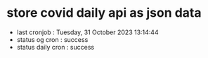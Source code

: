 # store covid daily api as json data

- last cronjob : Tuesday, 31 October 2023 13:14:44
- status og cron : success
- status daily cron : success
      
      